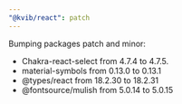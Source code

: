 ```yaml
---
"@kvib/react": patch
---
```


Bumping packages patch and minor:

- Chakra-react-select from 4.7.4 to 4.7.5.
- material-symbols from 0.13.0 to 0.13.1
- @types/react from 18.2.30 to 18.2.31
- @fontsource/mulish from 5.0.14 to 5.0.15
